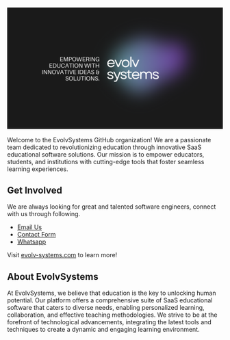 ![Evolv Systems](https://github.com/EvolvSystems/.github/blob/main/images/evolv-systems-banner.png) 

Welcome to the EvolvSystems GitHub organization! We are a passionate team dedicated to revolutionizing education through innovative SaaS educational software solutions. Our mission is to empower educators, students, and institutions with cutting-edge tools that foster seamless learning experiences.

## Get Involved

We are always looking for great and talented software engineers, connect with us through following.

* [Email Us](mailto:contact@evolv-systems.com)
* [Contact Form](https://evolv-systems.com/contact)
* [Whatsapp](https://wa.me/923032804856)

Visit [evolv-systems.com](https://evolv-systems.com) to learn more!


## About EvolvSystems

At EvolvSystems, we believe that education is the key to unlocking human potential. Our platform offers a comprehensive suite of SaaS educational software that caters to diverse needs, enabling personalized learning, collaboration, and effective teaching methodologies. We strive to be at the forefront of technological advancements, integrating the latest tools and techniques to create a dynamic and engaging learning environment.
